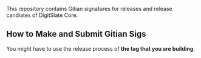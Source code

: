 This repository contains Gitian signatures for releases and release candiates of DigitSlate Core.

## How to Make and Submit Gitian Sigs

You might have to use the release process of **the tag that you are building**.
